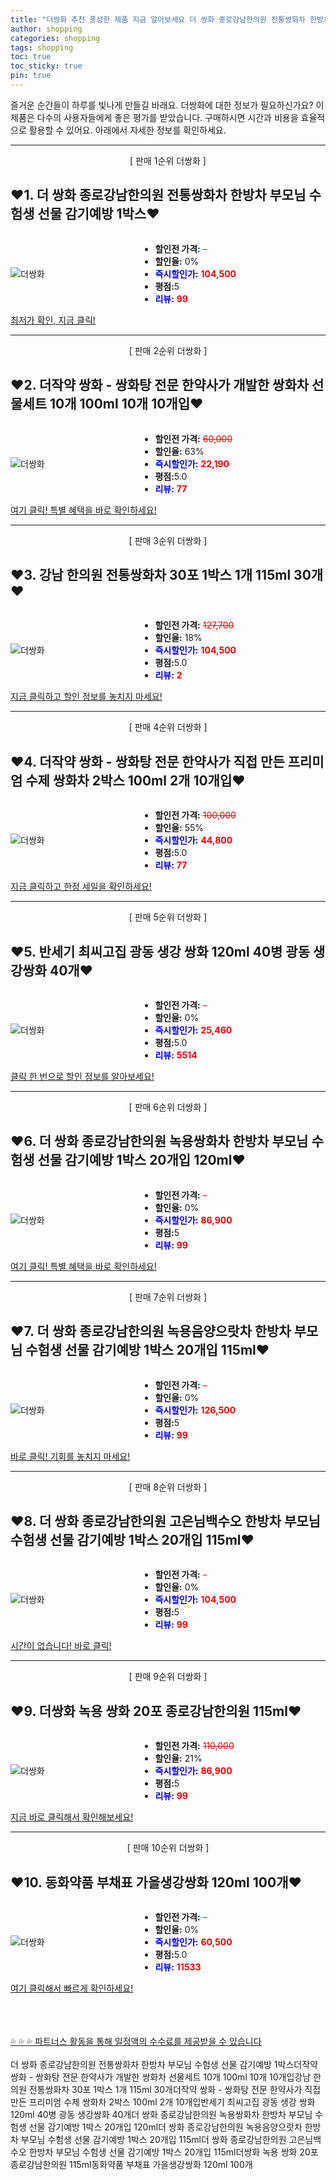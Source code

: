```yaml
---
title: "더쌍화 추천 풍성한 제품 지금 알아보세요 더 쌍화 종로강남한의원 전통쌍화차 한방차"
author: shopping
categories: shopping
tags: shopping
toc: true
toc_sticky: true
pin: true
---
```

즐거운 순간들이 하루를 빛나게 만들길 바래요. 더쌍화에 대한 정보가 필요하신가요?  이 제품은 다수의 사용자들에게 좋은 평가를 받았습니다. 구매하시면 시간과 비용을 효율적으로 활용할 수 있어요. 아래에서 자세한 정보를 확인하세요.

---
<p class="toplist" style="margin: 0 auto; display: block; width: fit-content;">[ 판매 1순위 더쌍화 ]</p>

<h2><strong>❤️1. 더 쌍화 종로강남한의원 전통쌍화차 한방차 부모님 수험생 선물 감기예방 1박스❤️</strong></h2>

<div style="display: flex; align-items: center;">
    <div style="flex: 0.4;">
        <img src="https://thumbnail10.coupangcdn.com/thumbnails/remote/230x230ex/image/vendor_inventory/dfb2/a488be8c4d373696c7ec3c0e87fc739d3009c94898c42029180b0f84a6d4.jpg" alt="더쌍화" style="max-width: 100%;">
    </div>
    <div style="flex: 0.6; margin-left: 10px;">
        <ul>
            <li><strong>할인전 가격:</strong> <del style="color: red;">-</del></li>
            <li><strong>할인율:</strong> 0%</li>
            <li><span style='color:blue'><strong>즉시할인가:</strong></span> <span style='color:red'><strong>104,500</strong></span></li>
            <li><strong>평점:</strong>5</li>
            <li><span style='color:blue'><strong>리뷰:</strong></span> <span style='color:red'><strong>99</strong></span></li>
        </ul>
    </div>
</div>
<div class="center">
    <a href="https://selin100587.github.io?lptag=AF9450613&subid=githubio&pageKey=6902139406&traceid=V0-153&itemId=23451778747&vendorItemId=90478537432" class="myButton">
        최저가 확인, 지금 클릭!
    </a>
</div>


---
<p class="toplist" style="margin: 0 auto; display: block; width: fit-content;">[ 판매 2순위 더쌍화 ]</p>

<h2><strong>❤️2. 더작약 쌍화 - 쌍화탕 전문 한약사가 개발한 쌍화차 선물세트 10개 100ml 10개 10개입❤️</strong></h2>

<div style="display: flex; align-items: center;">
    <div style="flex: 0.4;">
        <img src="https://thumbnail10.coupangcdn.com/thumbnails/remote/230x230ex/image/vendor_inventory/1f09/6e9cc71a4c9b6130f0d3e5eee3af3a65e5751eecce6edeec7bdc5fcdb9f4.jpg" alt="더쌍화" style="max-width: 100%;">
    </div>
    <div style="flex: 0.6; margin-left: 10px;">
        <ul>
            <li><strong>할인전 가격:</strong> <del style="color: red;">60,000</del></li>
            <li><strong>할인율:</strong> 63%</li>
            <li><span style='color:blue'><strong>즉시할인가:</strong></span> <span style='color:red'><strong>22,190</strong></span></li>
            <li><strong>평점:</strong>5.0</li>
            <li><span style='color:blue'><strong>리뷰:</strong></span> <span style='color:red'><strong>77</strong></span></li>
        </ul>
    </div>
</div>
<div class="center">
    <a href="https://selin100587.github.io?lptag=AF9450613&subid=githubio&pageKey=7699866782&traceid=V0-153&itemId=20612773248&vendorItemId=87866915148" class="myButton">
        여기 클릭! 특별 혜택을 바로 확인하세요!
    </a>
</div>


---
<p class="toplist" style="margin: 0 auto; display: block; width: fit-content;">[ 판매 3순위 더쌍화 ]</p>

<h2><strong>❤️3. 강남 한의원 전통쌍화차 30포 1박스 1개 115ml 30개❤️</strong></h2>

<div style="display: flex; align-items: center;">
    <div style="flex: 0.4;">
        <img src="https://thumbnail7.coupangcdn.com/thumbnails/remote/230x230ex/image/vendor_inventory/a7e5/7c7ac1f0e3fac1989c33f84ef8c01a6a9bb9fd4498b6652fcb9c05739419.jpg" alt="더쌍화" style="max-width: 100%;">
    </div>
    <div style="flex: 0.6; margin-left: 10px;">
        <ul>
            <li><strong>할인전 가격:</strong> <del style="color: red;">127,700</del></li>
            <li><strong>할인율:</strong> 18%</li>
            <li><span style='color:blue'><strong>즉시할인가:</strong></span> <span style='color:red'><strong>104,500</strong></span></li>
            <li><strong>평점:</strong>5.0</li>
            <li><span style='color:blue'><strong>리뷰:</strong></span> <span style='color:red'><strong>2</strong></span></li>
        </ul>
    </div>
</div>
<div class="center">
    <a href="https://selin100587.github.io?lptag=AF9450613&subid=githubio&pageKey=8152155379&traceid=V0-153&itemId=19359285454&vendorItemId=86720843550" class="myButton">
        지금 클릭하고 할인 정보를 놓치지 마세요!
    </a>
</div>


---
<p class="toplist" style="margin: 0 auto; display: block; width: fit-content;">[ 판매 4순위 더쌍화 ]</p>

<h2><strong>❤️4. 더작약 쌍화 - 쌍화탕 전문 한약사가 직접 만든 프리미엄 수제 쌍화차 2박스 100ml 2개 10개입❤️</strong></h2>

<div style="display: flex; align-items: center;">
    <div style="flex: 0.4;">
        <img src="https://thumbnail6.coupangcdn.com/thumbnails/remote/230x230ex/image/vendor_inventory/b7a9/1ac3a160f859de54881c490eb43e9f257da0b164ce3db2e05a87bceca2a7.jpg" alt="더쌍화" style="max-width: 100%;">
    </div>
    <div style="flex: 0.6; margin-left: 10px;">
        <ul>
            <li><strong>할인전 가격:</strong> <del style="color: red;">100,000</del></li>
            <li><strong>할인율:</strong> 55%</li>
            <li><span style='color:blue'><strong>즉시할인가:</strong></span> <span style='color:red'><strong>44,800</strong></span></li>
            <li><strong>평점:</strong>5.0</li>
            <li><span style='color:blue'><strong>리뷰:</strong></span> <span style='color:red'><strong>77</strong></span></li>
        </ul>
    </div>
</div>
<div class="center">
    <a href="https://selin100587.github.io?lptag=AF9450613&subid=githubio&pageKey=7699866782&traceid=V0-153&itemId=22073269377&vendorItemId=87450784928" class="myButton">
        지금 클릭하고 한정 세일을 확인하세요!
    </a>
</div>


---
<p class="toplist" style="margin: 0 auto; display: block; width: fit-content;">[ 판매 5순위 더쌍화 ]</p>

<h2><strong>❤️5. 반세기 최씨고집 광동 생강 쌍화 120ml 40병 광동 생강쌍화 40개❤️</strong></h2>

<div style="display: flex; align-items: center;">
    <div style="flex: 0.4;">
        <img src="https://thumbnail9.coupangcdn.com/thumbnails/remote/230x230ex/image/vendor_inventory/ba20/3e7a0c5dc5d56186fe9bafcb82921c1ab4defa693d12a73f1ba80a8e17c9.jpg" alt="더쌍화" style="max-width: 100%;">
    </div>
    <div style="flex: 0.6; margin-left: 10px;">
        <ul>
            <li><strong>할인전 가격:</strong> <del style="color: red;">-</del></li>
            <li><strong>할인율:</strong> 0%</li>
            <li><span style='color:blue'><strong>즉시할인가:</strong></span> <span style='color:red'><strong>25,460</strong></span></li>
            <li><strong>평점:</strong>5.0</li>
            <li><span style='color:blue'><strong>리뷰:</strong></span> <span style='color:red'><strong>5514</strong></span></li>
        </ul>
    </div>
</div>
<div class="center">
    <a href="https://selin100587.github.io?lptag=AF9450613&subid=githubio&pageKey=62598577&traceid=V0-153&itemId=18037622187&vendorItemId=88001727701" class="myButton">
        클릭 한 번으로 할인 정보를 알아보세요!
    </a>
</div>


---
<p class="toplist" style="margin: 0 auto; display: block; width: fit-content;">[ 판매 6순위 더쌍화 ]</p>

<h2><strong>❤️6. 더 쌍화 종로강남한의원 녹용쌍화차 한방차 부모님 수험생 선물 감기예방 1박스 20개입 120ml❤️</strong></h2>

<div style="display: flex; align-items: center;">
    <div style="flex: 0.4;">
        <img src="https://thumbnail10.coupangcdn.com/thumbnails/remote/230x230ex/image/vendor_inventory/3bb6/696d48737164b4b4f2212d9e25022a10c3404b54b21dfc1d689f389110d3.jpg" alt="더쌍화" style="max-width: 100%;">
    </div>
    <div style="flex: 0.6; margin-left: 10px;">
        <ul>
            <li><strong>할인전 가격:</strong> <del style="color: red;">-</del></li>
            <li><strong>할인율:</strong> 0%</li>
            <li><span style='color:blue'><strong>즉시할인가:</strong></span> <span style='color:red'><strong>86,900</strong></span></li>
            <li><strong>평점:</strong>5</li>
            <li><span style='color:blue'><strong>리뷰:</strong></span> <span style='color:red'><strong>99</strong></span></li>
        </ul>
    </div>
</div>
<div class="center">
    <a href="https://selin100587.github.io?lptag=AF9450613&subid=githubio&pageKey=8192667271&traceid=V0-153&itemId=23765263085&vendorItemId=90478920721" class="myButton">
        여기 클릭! 특별 혜택을 바로 확인하세요!
    </a>
</div>


---
<p class="toplist" style="margin: 0 auto; display: block; width: fit-content;">[ 판매 7순위 더쌍화 ]</p>

<h2><strong>❤️7. 더 쌍화 종로강남한의원 녹용음양으랏차 한방차 부모님 수험생 선물 감기예방 1박스 20개입 115ml❤️</strong></h2>

<div style="display: flex; align-items: center;">
    <div style="flex: 0.4;">
        <img src="https://thumbnail6.coupangcdn.com/thumbnails/remote/230x230ex/image/vendor_inventory/c1a7/b5ecf16ee7686285e0ceb9e34f1a8f783594fa53839030015f9f81b594eb.jpg" alt="더쌍화" style="max-width: 100%;">
    </div>
    <div style="flex: 0.6; margin-left: 10px;">
        <ul>
            <li><strong>할인전 가격:</strong> <del style="color: red;">-</del></li>
            <li><strong>할인율:</strong> 0%</li>
            <li><span style='color:blue'><strong>즉시할인가:</strong></span> <span style='color:red'><strong>126,500</strong></span></li>
            <li><strong>평점:</strong>5</li>
            <li><span style='color:blue'><strong>리뷰:</strong></span> <span style='color:red'><strong>99</strong></span></li>
        </ul>
    </div>
</div>
<div class="center">
    <a href="https://selin100587.github.io?lptag=AF9450613&subid=githubio&pageKey=8192689120&traceid=V0-153&itemId=23765259861&vendorItemId=90479004596" class="myButton">
        바로 클릭! 기회를 놓치지 마세요!
    </a>
</div>


---
<p class="toplist" style="margin: 0 auto; display: block; width: fit-content;">[ 판매 8순위 더쌍화 ]</p>

<h2><strong>❤️8. 더 쌍화 종로강남한의원 고은님백수오 한방차 부모님 수험생 선물 감기예방 1박스 20개입 115ml❤️</strong></h2>

<div style="display: flex; align-items: center;">
    <div style="flex: 0.4;">
        <img src="https://thumbnail9.coupangcdn.com/thumbnails/remote/230x230ex/image/vendor_inventory/2daa/452f5040076f68b81b331298176ee4ae5a881340c86b72643dfc828dda2d.png" alt="더쌍화" style="max-width: 100%;">
    </div>
    <div style="flex: 0.6; margin-left: 10px;">
        <ul>
            <li><strong>할인전 가격:</strong> <del style="color: red;">-</del></li>
            <li><strong>할인율:</strong> 0%</li>
            <li><span style='color:blue'><strong>즉시할인가:</strong></span> <span style='color:red'><strong>104,500</strong></span></li>
            <li><strong>평점:</strong>5</li>
            <li><span style='color:blue'><strong>리뷰:</strong></span> <span style='color:red'><strong>99</strong></span></li>
        </ul>
    </div>
</div>
<div class="center">
    <a href="https://selin100587.github.io?lptag=AF9450613&subid=githubio&pageKey=8192622547&traceid=V0-153&itemId=23765265010&vendorItemId=90478698767" class="myButton">
        시간이 없습니다! 바로 클릭!
    </a>
</div>


---
<p class="toplist" style="margin: 0 auto; display: block; width: fit-content;">[ 판매 9순위 더쌍화 ]</p>

<h2><strong>❤️9. 더쌍화 녹용 쌍화 20포 종로강남한의원 115ml❤️</strong></h2>

<div style="display: flex; align-items: center;">
    <div style="flex: 0.4;">
        <img src="https://thumbnail7.coupangcdn.com/thumbnails/remote/230x230ex/image/vendor_inventory/0982/e3db3f31fb2fe6fd15a3af9d06d4d78eb8a116dcf6e186f901aee8955fa0.jpg" alt="더쌍화" style="max-width: 100%;">
    </div>
    <div style="flex: 0.6; margin-left: 10px;">
        <ul>
            <li><strong>할인전 가격:</strong> <del style="color: red;">110,000</del></li>
            <li><strong>할인율:</strong> 21%</li>
            <li><span style='color:blue'><strong>즉시할인가:</strong></span> <span style='color:red'><strong>86,900</strong></span></li>
            <li><strong>평점:</strong>5</li>
            <li><span style='color:blue'><strong>리뷰:</strong></span> <span style='color:red'><strong>99</strong></span></li>
        </ul>
    </div>
</div>
<div class="center">
    <a href="https://selin100587.github.io?lptag=AF9450613&subid=githubio&pageKey=7443262093&traceid=V0-153&itemId=19375534170&vendorItemId=86488171042" class="myButton">
        지금 바로 클릭해서 확인해보세요!
    </a>
</div>


---
<p class="toplist" style="margin: 0 auto; display: block; width: fit-content;">[ 판매 10순위 더쌍화 ]</p>

<h2><strong>❤️10. 동화약품 부채표 가을생강쌍화 120ml 100개❤️</strong></h2>

<div style="display: flex; align-items: center;">
    <div style="flex: 0.4;">
        <img src="https://thumbnail6.coupangcdn.com/thumbnails/remote/230x230ex/image/vendor_inventory/1434/0629a7ddc753050e9fd6172bc035d6dbdb9a53ef78358bf9c26bfe87c434.jpg" alt="더쌍화" style="max-width: 100%;">
    </div>
    <div style="flex: 0.6; margin-left: 10px;">
        <ul>
            <li><strong>할인전 가격:</strong> <del style="color: red;">-</del></li>
            <li><strong>할인율:</strong> 0%</li>
            <li><span style='color:blue'><strong>즉시할인가:</strong></span> <span style='color:red'><strong>60,500</strong></span></li>
            <li><strong>평점:</strong>5.0</li>
            <li><span style='color:blue'><strong>리뷰:</strong></span> <span style='color:red'><strong>11533</strong></span></li>
        </ul>
    </div>
</div>
<div class="center">
    <a href="https://selin100587.github.io?lptag=AF9450613&subid=githubio&pageKey=2477595&traceid=V0-153&itemId=8378096850&vendorItemId=87499426970" class="myButton">
        여기 클릭해서 빠르게 확인하세요!
    </a>
</div>

<br><br><br>[💦 💦 💦 파트너스 활동을 통해 일정액의 수수료를 제공받을 수 있습니다](https://link.coupang.com/a/bcpT2c)<br><br>더 쌍화 종로강남한의원 전통쌍화차 한방차 부모님 수험생 선물 감기예방 1박스더작약 쌍화 - 쌍화탕 전문 한약사가 개발한 쌍화차 선물세트 10개 100ml 10개 10개입강남 한의원 전통쌍화차 30포 1박스 1개 115ml 30개더작약 쌍화 - 쌍화탕 전문 한약사가 직접 만든 프리미엄 수제 쌍화차 2박스 100ml 2개 10개입반세기 최씨고집 광동 생강 쌍화 120ml 40병 광동 생강쌍화 40개더 쌍화 종로강남한의원 녹용쌍화차 한방차 부모님 수험생 선물 감기예방 1박스 20개입 120ml더 쌍화 종로강남한의원 녹용음양으랏차 한방차 부모님 수험생 선물 감기예방 1박스 20개입 115ml더 쌍화 종로강남한의원 고은님백수오 한방차 부모님 수험생 선물 감기예방 1박스 20개입 115ml더쌍화 녹용 쌍화 20포 종로강남한의원 115ml동화약품 부채표 가을생강쌍화 120ml 100개